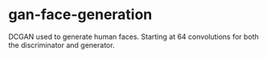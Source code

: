 # gan-face-generation
DCGAN used to generate human faces. Starting at 64 convolutions for both the discriminator and generator.
